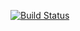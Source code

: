 [![Build Status](https://app.travis-ci.com/MafoloEmmanuel/pizzaCartAssessment.svg?branch=master)](https://app.travis-ci.com/MafoloEmmanuel/pizzaCartAssessment)
